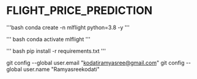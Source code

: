# FLIGHT_PRICE_PREDICTION




'''bash
conda create -n mlflight python=3.8 -y
'''

''' bash
conda activate mlflight
'''
 
''' bash
pip install -r requirements.txt
'''


git config --global user.email "kodatiramyasree@gmail.com"
git config --global user.name "Ramyasreekodati"
